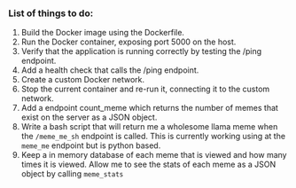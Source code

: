 ### List of things to do:

1. Build the Docker image using the Dockerfile.
2. Run the Docker container, exposing port 5000 on the host.
3. Verify that the application is running correctly by testing the /ping endpoint.
4. Add a health check that calls the /ping endpoint.
5. Create a custom Docker network.
6. Stop the current container and re-run it, connecting it to the custom network.
7. Add a endpoint count_meme which returns the number of memes that exist on the server as a JSON object.
8. Write a bash script that will return me a wholesome llama meme when the `/meme_me_sh` endpoint is called.  This is currently working using at the `meme_me` endpoint but is python based.
9. Keep a in memory database of each meme that is viewed and how many times it is viewed.  Allow me to see the stats of each meme as a JSON object by calling `meme_stats`